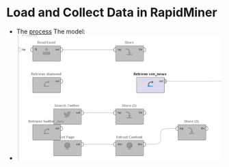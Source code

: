 # Load and Collect Data in RapidMiner
* The [process](https://github.com/xbwei/machine_learning_in_rapidminer/blob/master/load_and_collect_data/load_and_collect_data.xml)
The model:
* <img src="load_and_collect_data.JPG" width="500">
